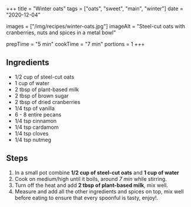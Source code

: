 +++
title = "Winter oats"
tags = ["oats", "sweet", "main", "winter"]
date = "2020-12-04"

images = ["/img/recipes/winter-oats.jpg"]
imageAlt = "Steel-cut oats with cranberries, nuts and spices in a metal bowl"

prepTime = "5 min"
cookTime = "7 min"
portions = 1
+++

<div class="recipe-content">
<div class="ingredients">

## Ingredients

- 1/2 cup of steel-cut oats
- 1 cup of water
- 2 tbsp of plant-based milk
- 2 tbsp of brown sugar
- 2 tbsp of dried cranberries
- 1/4 tsp of vanilla
- 6 - 8 entire pecans
- 1/4 tsp cinnamon
- 1/4 tsp cardamom
- 1/4 tsp cloves
- 1/4 tsp nutmeg

</div>
<div class="steps">

## Steps

1. In a small pot combine **1/2 cup of steel-cut oats** and **1 cup of water**
2. Cook on medium/high until it boils, around _7 min_ while stirring.
3. Turn off the heat and add **2 tbsp of plant-based milk**, mix well.
4. Measure and add all the other ingredients and spices on top, mix well before eating to ensure that every spoonful is tasty, enjoy!.

</div>
</div>
